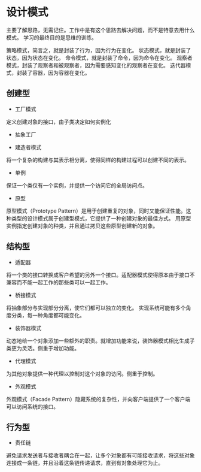 # 设计模式

主要了解思路，无需记住。工作中是有这个思路去解决问题，而不是特意去用什么模式。
学习的最终目的是思维的训练。

策略模式，简言之，就是封装了行为，因为行为在变化。 
状态模式，就是封装了状态，因为状态在变化。 
命令模式，就是封装了命令，因为命令在变化。 
观察者模式，封装了观察者和被观察者，因为需要感知变化的观察者在变化。 
迭代器模式，封装了容器，因为容器在变化。 

## 创建型

- 工厂模式

定义创建对象的接口，由子类决定如何实例化

- 抽象工厂

- 建造者模式

将一个复杂的构建与其表示相分离，使得同样的构建过程可以创建不同的表示。

- 单例

保证一个类仅有一个实例，并提供一个访问它的全局访问点。

- 原型

原型模式（Prototype Pattern）是用于创建重复的对象，同时又能保证性能。这种类型的设计模式属于创建型模式，它提供了一种创建对象的最佳方式。
用原型实例指定创建对象的种类，并且通过拷贝这些原型创建新的对象。

## 结构型

- 适配器

将一个类的接口转换成客户希望的另外一个接口。适配器模式使得原本由于接口不兼容而不能一起工作的那些类可以一起工作。

- 桥接模式

将抽象部分与实现部分分离，使它们都可以独立的变化。
实现系统可能有多个角度分类，每一种角度都可能变化。

- 装饰器模式

动态地给一个对象添加一些额外的职责。就增加功能来说，装饰器模式相比生成子类更为灵活。侧重于增加功能。

- 代理模式

为其他对象提供一种代理以控制对这个对象的访问。侧重于控制。

- 外观模式

外观模式（Facade Pattern）隐藏系统的复杂性，并向客户端提供了一个客户端可以访问系统的接口。

## 行为型

- 责任链

避免请求发送者与接收者耦合在一起，让多个对象都有可能接收请求，将这些对象连接成一条链，并且沿着这条链传递请求，直到有对象处理它为止。